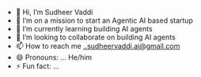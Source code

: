 - 👋 Hi, I’m Sudheer Vaddi
- 👀 I’m on a mission to start an Agentic AI based startup
- 🌱 I’m currently learning building AI agents
- 💞️ I’m looking to collaborate on building AI agents
- 📫 How to reach me ..sudheervaddi.ai@gmail.com
- 😄 Pronouns: ... He/him
- ⚡ Fun fact: ...

<!---
sudheervaddiai/sudheervaddiai is a ✨ special ✨ repository because its `README.md` (this file) appears on your GitHub profile.
You can click the Preview link to take a look at your changes.
--->
